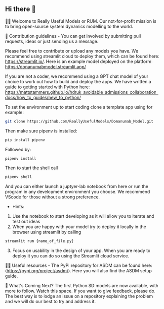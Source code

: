 ## Hi there 👋

🙋‍♀️ Welcome to Really Useful Models or RUM. Our not-for-profit mission is to bring open-source system dynamics modelling to the world.<br />

🌈 Contribution guidelines - You can get involved by submitting pull requests, ideas or just sending us a message.<br />

Please feel free to contribute or upload any models you have. We recommend using streamlit cloud to deploy them, which can be found here: https://streamlit.io/. Here is an example model deployed on the platform: https://donanumabmodel.streamlit.app/

If you are not a coder, we recommend using a GPT chat model of your choice to work out how to build and deploy the apps. We have written a guide to getting started with Python here: https://mattstammers.github.io/hdruk_avoidable_admissions_collaboration_docs/how_to_guides/new_to_python/

To set the environment up to start coding clone a template app using for example:

```sh
git clone https://github.com/ReallyUsefulModels/Donanumab_Model.git
```

Then make sure pipenv is installed:

```sh
pip install pipenv
```
Followed by:

```sh
pipenv install
```

Then to start the shell call
```sh
pipenv shell
```

And you can either launch a juptyer-lab notebook from here or run the program in any development environment you choose. We recommend VScode for those without a strong preference. 

- Hints:
1. Use the notebook to start developing as it will allow you to iterate and test out ideas
2. When you are happy with your model try to deploy it locally in the browser using streamlit by calling

```python
streamlit run {name_of_file.py}
```

3. Focus on usability in the design of your app. When you are ready to deploy it you can do so using the Streamlit cloud service. 

👩‍💻 Useful resources - The PyPI repository for ASDM can be found here: (https://pypi.org/project/asdm/). Here you will also find the ASDM setup guide.<br />

🧙 What's Coming Next? The first Python SD models are now available, with more to follow. Watch this space. If you want to give feedback, please do. The best way is to lodge an issue on a repository explaining the problem and we will do our best to try and address it. 

